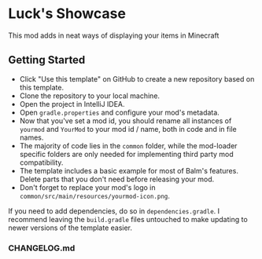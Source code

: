 # Luck's Showcase

This mod adds in neat ways of displaying your items in Minecraft

## Getting Started

- Click "Use this template" on GitHub to create a new repository based on this template.
- Clone the repository to your local machine.
- Open the project in IntelliJ IDEA.
- Open `gradle.properties` and configure your mod's metadata.
- Now that you've set a mod id, you should rename all instances of `yourmod` and `YourMod` to your mod id / name, both
  in code and in file names.
- The majority of code lies in the `common` folder, while the mod-loader specific folders are only needed for
  implementing third party mod compatibility.
- The template includes a basic example for most of Balm's features. Delete parts that you don't need before releasing
  your mod.
- Don't forget to replace your mod's logo in `common/src/main/resources/yourmod-icon.png`.

If you need to add dependencies, do so in `dependencies.gradle`. I recommend leaving the `build.gradle` files untouched
to make updating to newer versions of the template easier.

### CHANGELOG.md
